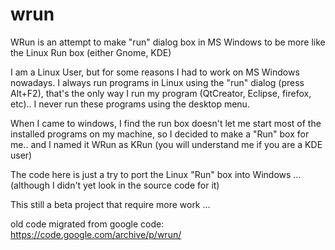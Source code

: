 # wrun

WRun is an attempt to make "run" dialog box in MS Windows to be more like the Linux Run box (either Gnome, KDE)

I am a Linux User, but for some reasons I had to work on MS Windows nowadays. I always run programs in Linux using the "run" dialog (press Alt+F2), that's the only way I run my program (QtCreator, Eclipse, firefox, etc).. I never run these programs using the desktop menu.

When I came to windows, I find the run box doesn't let me start most of the installed programs on my machine, so I decided to make a "Run" box for me.. and I named it WRun as KRun (you will understand me if you are a KDE user)

The code here is just a try to port the Linux "Run" box into Windows ... (although I didn't yet look in the source code for it)

This still a beta project that require more work ...

old code migrated from google code: https://code.google.com/archive/p/wrun/
